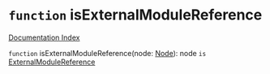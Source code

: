 # `function` isExternalModuleReference

[Documentation Index](../README.md)

`function` isExternalModuleReference(node: [Node](../interface.Node/README.md)): node `is` [ExternalModuleReference](../interface.ExternalModuleReference/README.md)

